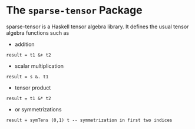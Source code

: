 # The `sparse-tensor` Package

sparse-tensor is a Haskell tensor algebra library. It defines the usual tensor algebra functions such as

- addition
```
result = t1 &+ t2
```
- scalar multiplication
```
result = s &. t1
```
- tensor product
```
result = t1 &* t2
```
- or symmetrizations
```
result = symTens (0,1) t -- symmetrization in first two indices
```